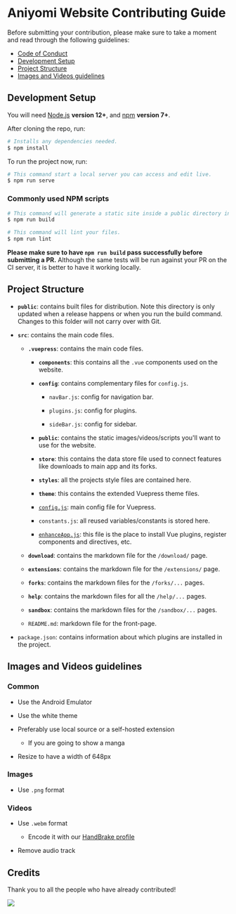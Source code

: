 # Aniyomi Website Contributing Guide

Before submitting your contribution, please make sure to take a moment and read through the following guidelines:

- [Code of Conduct](./CODE_OF_CONDUCT.md)
- [Development Setup](#development-setup)
- [Project Structure](#project-structure)
- [Images and Videos guidelines](#images-and-videos-guidelines)

## Development Setup

You will need [Node.js](http://nodejs.org) **version 12+**, and [npm](https://docs.npmjs.com/try-the-latest-stable-version-of-npm) **version 7+**.

After cloning the repo, run:

``` bash
# Installs any dependencies needed.
$ npm install
```

To run the project now, run:

``` bash
# This command start a local server you can access and edit live.
$ npm run serve
```

### Commonly used NPM scripts

``` bash
# This command will generate a static site inside a public directory in your project.
$ npm run build

# This command will lint your files.
$ npm run lint
```

 **Please make sure to have `npm run build` pass successfully before submitting a PR.** Although the same tests will be run against your PR on the CI server, it is better to have it working locally.

## Project Structure

- **`public`**: contains built files for distribution. Note this directory is only updated when a release happens or when you run the build command. Changes to this folder will not carry over with Git.

- **`src`**: contains the main code files.

  - **`.vuepress`**: contains the main code files.

	- **`components`**: this contains all the `.vue` components used on the website.

    - **`config`**: contains complementary files for `config.js`.

      - `navBar.js`: config for navigation bar.

      - `plugins.js`: config for plugins.

      - `sideBar.js`: config for sidebar.

     - **`public`**: contains the static images/videos/scripts you'll want to use for the website.

     - **`store`**: this contains the data store file used to connect features like downloads to main app and its forks.

     - **`styles`**: all the projects style files are contained here.

     - **`theme`**: this contains the extended Vuepress theme files.

    - [`config.js`](https://vuepress.vuejs.org/guide/basic-config.html#config-file): main config file for Vuepress.

	- `constants.js`: all reused variables/constants is stored here.

	- [`enhanceApp.js`](https://vuepress.vuejs.org/guide/basic-config.html#app-level-enhancements): this file is the place to install Vue plugins, register components and directives, etc.

  - **`download`**: contains the markdown file for the `/download/` page.

  - **`extensions`**: contains the markdown file for the `/extensions/` page.

  - **`forks`**: contains the markdown files for the `/forks/...` pages.

  - **`help`**: contains the markdown files for all the `/help/...` pages.

  - **`sandbox`**: contains the markdown files for the `/sandbox/...` pages.

  - `README.md`: markdown file for the front-page.

- `package.json`: contains information about which plugins are installed in the project.

## Images and Videos guidelines

### Common
- Use the Android Emulator

- Use the white theme

- Preferably use local source or a self-hosted extension
  - If you are going to show a manga

- Resize to have a width of 648px

### Images
- Use `.png` format

### Videos
- Use `.webm` format
  - Encode it with our [HandBrake profile](.github/assets/aniyomi-handbrake-profile.json)

- Remove audio track

## Credits

Thank you to all the people who have already contributed!

<a href="https://github.com/jmir1/aniyomi-website/graphs/contributors">
  <img src="https://contrib.rocks/image?repo=jmir1/aniyomi-website" />
</a>
